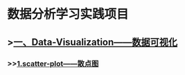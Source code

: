 # 数据分析学习实践项目
## >[一、Data-Visualization——数据可视化](https://github.com/Fengql95/Data-Analysis/tree/master/Data-Analysis/Data-Visualization "悬停显示")
### >>[1.scatter-plot——散点图](https://github.com/Fengql95/Data-Analysis/blob/master/Data-Analysis/Data-Visualization/ScatterPlot.ipynb)
